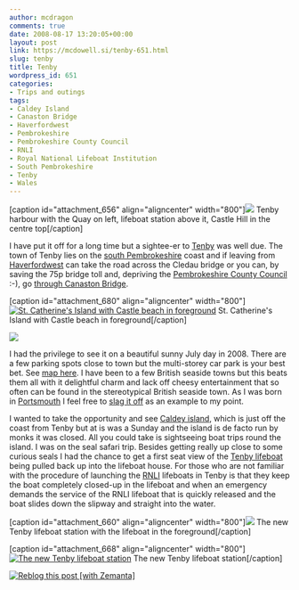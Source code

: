 ```yaml
---
author: mcdragon
comments: true
date: 2008-08-17 13:20:05+00:00
layout: post
link: https://mcdowell.si/tenby-651.html
slug: tenby
title: Tenby
wordpress_id: 651
categories:
- Trips and outings
tags:
- Caldey Island
- Canaston Bridge
- Haverfordwest
- Pembrokeshire
- Pembrokeshire County Council
- RNLI
- Royal National Lifeboat Institution
- South Pembrokeshire
- Tenby
- Wales
---
```


[caption id="attachment_656" align="aligncenter" width="800"][![](https://dwlcvfkt1l4wn.cloudfront.net/2008/08/tenby_011-1.jpg)](http://picasaweb.google.com/Martin.McDowell/Tenby) Tenby harbour with the Quay on left, lifeboat station above it, Castle Hill in the centre top[/caption]

I have put it off for a long time but a sightee-er to [Tenby](http://www.visittenby.co.uk/) was well due. The town of Tenby lies on the [south Pembrokeshire](http://en.wikipedia.org/wiki/South_Pembrokeshire) coast and if leaving from [Haverfordwest](http://en.wikipedia.org/wiki/Haverfordwest) can take the road across the Cledau bridge or you can, by saving the 75p bridge toll and, depriving the [Pembrokeshire County Council](http://en.wikipedia.org/wiki/Pembrokeshire_County_Council) :-), go [through Canaston Bridge](http://maps.google.co.uk/maps?f=d&saddr=haverfordwest&daddr=tenby&hl=en&geocode=&mra=ls&sll=51.736597,-4.798622&sspn=0.142875,0.284958&ie=UTF8&ll=51.740636,-4.845657&spn=0.142863,0.415421&z=12).

[caption id="attachment_680" align="aligncenter" width="800"][![St. Catherine's Island with Castle beach in foreground](https://dwlcvfkt1l4wn.cloudfront.net/2008/08/p72700281-1.jpg)](http://picasaweb.google.com/Martin.McDowell/Tenby) St. Catherine's Island with Castle beach in foreground[/caption]

[![](https://dwlcvfkt1l4wn.cloudfront.net/2008/08/p72700121-1-150x150.jpg)](https://dwlcvfkt1l4wn.cloudfront.net/2008/08/p72700121.jpg)

I had the privilege to see it on a beautiful sunny July day in 2008. There are a few parking spots close to town but the multi-storey car park is your best bet. See [map here](http://www.visittenby.co.uk/map). I have been to a few British seaside towns but this beats them all with it delightful charm and lack off cheesy entertainment that so often can be found in the stereotypical British seaside town. As I was born in [Portsmouth](http://en.wikipedia.org/wiki/Portsmouth) I feel free to [slag it off](http://flickr.com/photos/13073759@N04/2615767647) as an example to my point.

I wanted to take the opportunity and see [Caldey island](http://en.wikipedia.org/wiki/Caldey_Island), which is just off the coast from Tenby but at is was a Sunday and the island is de facto run by monks it was closed. All you could take is sightseeing boat trips round the island. I was on the seal safari trip. Besides getting really up close to some curious seals I had the chance to get a first seat view of the [Tenby lifeboat](http://en.wikipedia.org/wiki/Tenby_lifeboat) being pulled back up into the lifeboat house. For those who are not familiar with the procedure of launching the [RNLI](http://www.rnli.org.uk/) lifeboats in Tenby is that they keep the boat completely closed-up in the lifeboat and when an emergency demands the service of the RNLI lifeboat that is quickly released and the boat slides down the slipway and straight into the water.

[caption id="attachment_660" align="aligncenter" width="800"][![](https://dwlcvfkt1l4wn.cloudfront.net/2008/08/tenby_021-1.jpg)](http://www.tenbyrnli.co.uk/) The new Tenby lifeboat station with the lifeboat in the foreground[/caption]

[caption id="attachment_668" align="aligncenter" width="800"][![The new Tenby lifeboat station](https://dwlcvfkt1l4wn.cloudfront.net/2008/08/p72700231-1.jpg)](https://dwlcvfkt1l4wn.cloudfront.net/2008/08/p72700231.jpg) The new Tenby lifeboat station[/caption]




[![Reblog this post [with Zemanta]](http://img.zemanta.com/reblog_e.png?x-id=80b30509-0a69-466e-92c9-5f917aafc53c)](http://reblog.zemanta.com/zemified/80b30509-0a69-466e-92c9-5f917aafc53c/)
